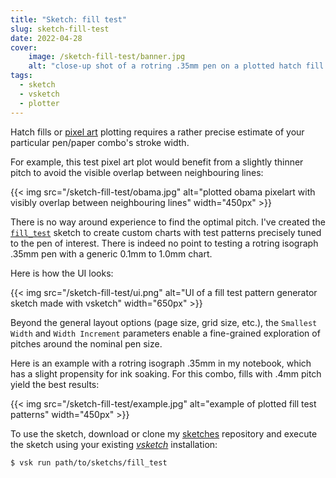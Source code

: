 ```yaml
---
title: "Sketch: fill test"
slug: sketch-fill-test
date: 2022-04-28
cover:
    image: /sketch-fill-test/banner.jpg
    alt: "close-up shot of a rotring .35mm pen on a plotted hatch fill test chart"
tags:
  - sketch
  - vsketch
  - plotter
---
```


Hatch fills or [pixel art](https://github.com/abey79/vpype-pixelart) plotting requires a rather precise estimate of your particular pen/paper combo's stroke width.

For example, this test pixel art plot would benefit from a slightly thinner pitch to avoid the visible overlap between neighbouring lines:

{{< img src="/sketch-fill-test/obama.jpg" alt="plotted obama pixelart with visibly overlap between neighbouring lines" width="450px" >}}

There is no way around experience to find the optimal pitch. I've created the [`fill_test`](https://github.com/abey79/sketches/tree/master/fill_test) sketch to create custom charts with test patterns precisely tuned to the pen of interest. There is indeed no point to testing a rotring isograph .35mm pen with a generic 0.1mm to 1.0mm chart.

Here is how the UI looks:

{{< img src="/sketch-fill-test/ui.png" alt="UI of a fill test pattern generator sketch made with vsketch" width="650px" >}}

Beyond the general layout options (page size, grid size, etc.), the `Smallest Width` and `Width Increment` parameters enable a fine-grained exploration of pitches around the nominal pen size.

Here is an example with a rotring isograph .35mm in my notebook, which has a slight propensity for ink soaking. For this combo, fills with .4mm pitch yield the best results:

{{< img src="/sketch-fill-test/example.jpg" alt="example of plotted fill test patterns" width="450px" >}}

To use the sketch, download or clone my [sketches](https://github.com/abey79/sketches) repository and execute the sketch using your existing [*vsketch*](https://github.com/abey79/vsketch) installation:

```bash
$ vsk run path/to/sketchs/fill_test
```